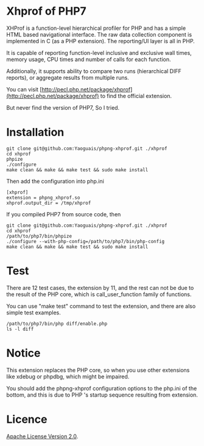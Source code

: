 # Xhprof of PHP7

XHProf is a function-level hierarchical profiler for PHP
and has a simple HTML based navigational interface.
The raw data collection component is implemented in C (as a PHP extension).
The reporting/UI layer is all in PHP.

It is capable of reporting function-level inclusive and exclusive wall times,
memory usage, CPU times and number of calls for each function.

Additionally, it supports ability to compare two runs (hierarchical DIFF reports),
or aggregate results from multiple runs.

You can visit [http://pecl.php.net/package/xhprof](http://pecl.php.net/package/xhprof)
to find the official extension.

But never find the version of PHP7, So I tried.




# Installation

    git clone git@github.com:Yaoguais/phpng-xhprof.git ./xhprof
	cd xhprof
	phpize
	./configure
	make clean && make && make test && sudo make install



Then add the configuration into php.ini

    [xhprof]
    extension = phpng_xhprof.so
    xhprof.output_dir = /tmp/xhprof



If you compiled PHP7 from source code, then

    git clone git@github.com:Yaoguais/phpng-xhprof.git ./xhprof
    cd xhprof
    /path/to/php7/bin/phpize
    ./configure --with-php-config=/path/to/php7/bin/php-config
    make clean && make && make test && sudo make install




# Test

There are 12 test cases, the extension by 11,
and the rest can not be due to the result of the PHP core,
which is call\_user\_function family of functions.

You can use "make test" command to test the extension,
and there are also simple test examples.

    /path/to/php7/bin/php diff/enable.php
    ls -l diff




# Notice

This extension replaces the PHP core, so when you use other extensions like xdebug or phpdbg,
which might be impaired.

You should add the phpng-xhprof configuration options to the php.ini of the bottom,
and this is due to PHP 's startup sequence resulting from extension.




# Licence

[Apache License Version 2.0](http://www.apache.org/licenses/LICENSE-2.0).

